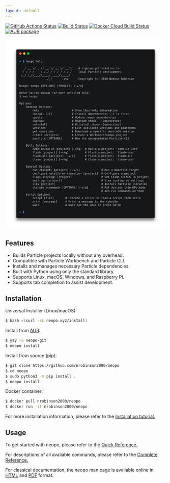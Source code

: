 ```yaml
---
layout: default
---
```

[![GitHub Actions Status](https://github.com/nrobinson2000/neopo/workflows/python-pip/badge.svg)](https://github.com/nrobinson2000/neopo/actions)
[![Build Status](https://travis-ci.org/nrobinson2000/neopo.svg?branch=master)](https://travis-ci.org/nrobinson2000/neopo)
[![Docker Cloud Build Status](https://img.shields.io/docker/cloud/build/nrobinson2000/neopo)](https://hub.docker.com/r/nrobinson2000/neopo)
[![AUR package](https://repology.org/badge/version-for-repo/aur/neopo.svg)](https://aur.archlinux.org/packages/neopo-git/)

![Neopo Screenshot](assets/images/neopo-carbon.png)

## Features

- Builds Particle projects locally without any overhead.
- Compatible with Particle Workbench and Particle CLI.
- Installs and manages necessary Particle dependencies.
- Built with Python using only the standard library.
- Supports Linux, macOS, Windows, and Raspberry Pi.
- Supports tab completion to assist development.

## Installation

Universal Installer (Linux/macOS):

```bash
$ bash <(curl -sL neopo.xyz/install)
```

Install from [AUR](https://aur.archlinux.org/packages/neopo-git/):

```bash
$ yay -S neopo-git
$ neopo install
```

Install from source (pip):

```bash
$ git clone https://github.com/nrobinson2000/neopo
$ cd neopo
$ sudo python3 -m pip install .
$ neopo install
```

Docker container:

```bash
$ docker pull nrobinson2000/neopo
$ docker run -it nrobinson2000/neopo
```

For more installation information, please refer to the [Installation tutorial.](tutorials/install.html)

<script id="asciicast-392578" src="https://asciinema.org/a/392578.js" async></script>

## Usage

To get started with neopo, please refer to the [Quick Reference.](docs/quick-docs.html)

For descriptions of all available commands, please refer to the [Complete Reference.](docs/full-docs.html)

For classical documentation, the neopo man page is available online in
[HTML](docs/neopo.html) and [PDF](docs/neopo.pdf) format.

